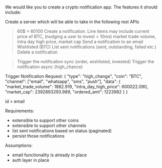 We would like you to create a crypto notification app. The features it should include:

Create a server which will be able to take in the following rest APIs

> 60$ > 60100 
> Create a notification. Line items may include current price of BTC, (nudging a user to invest > 10ms)
  market trade volume, intra day high price, market cap
> Send a notification to an email
> Wishlisted (BTC)
> List sent notifications (sent, outstanding, failed etc.)
> Delete a notification


> Trigger the notification sync (order, wishlisted, invested)
> Trigger the notification async (high_chance)

Trigger Notification Request:
{
    "type": "high_change",
    "coin": "BTC",
    "channel": ["email", "whatsapp", "sms", "push"],
    "data": {
        "market_trade_volume": 1882.919,
        "intra_day_high_price": 600022.090,
        "market_cap": 2392893293.989,
        "ordered_amt": 1223982
    }
}

id > email

Requirements:
- extensible to support other coins
- extensible to support other channels
- list sent notifications based on status (paginated)
- persist those notifications

Assumptions:
- email functionality is already in place
- auth layer in place